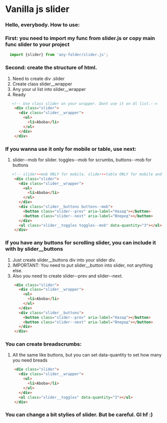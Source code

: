# Vanilla js slider

### Hello, everybody. How to use:
### First: you need to import my func from slider.js or copy main func slider to your project
```js
  import {slider} from 'any-folder/slider.js';
```

### Second: create the structure of html.
1. Need to create div .slider
2. Create class slider__wrapper
3. Any your ul list into slider__wrapper
4. Ready
```html
   <!-- Use class slider on your wrapper. Dont use it on Ul list.-->
    <div class="slider"> 
      <div class="slider__wrapper">
        <ul>
          <li>Aboba</li>
        </ul>
      </div>
    </div>
```

### If you wanna use it only for mobile or table, use next: 
1. slider--mob for slider. toggles--mob for scrumbs, buttons--mob for buttons

```html
   <!-- slider--mob ONLY for mobile. slider--table ONLY for mobile and table -->
    <div class="slider"> 
      <div class="slider__wrapper">
        <ul>
          <li>Aboba</li>
        </ul>
      </div>
      <div class="slider__buttons buttons--mob">
        <button class="slider--prev" aria-label="Назад"></button>
        <button class="slider--next" aria-label="Вперед"></button>
      </div>
      <ul class="slider__toggles toggles--mob" data-quantity="3"></ul>
    </div>
```


### If you have any buttons for scrolling slider, you can include it with by slider__buttons
1. Just create slider__buttons div into your slider div. 
2. IMPORTANT: You need to put slider__button into slider, not anything else.
3. Also you need to create slider--prev and slider--next. 
```html
    <div class="slider"> 
      <div class="slider__wrapper">
        <ul>
          <li>Aboba</li>
        </ul>
      </div>
      <div class="slider__buttons">
        <button class="slider--prev" aria-label="Назад"></button>
        <button class="slider--next" aria-label="Вперед"></button>
      </div>
    </div>
```

### You can create breadscrumbs:
1. All the same like buttons, but you can set data-quantity to set how many you need breads
```html
    <div class="slider"> 
      <div class="slider__wrapper">
        <ul>
          <li>Aboba</li>
        </ul>
      </div>
      <ul class="slider__toggles" data-quantity="3"></ul>
    </div>
```


### You can change a bit stylies of slider. But be careful. Gl hf :)